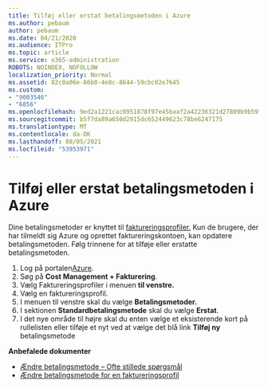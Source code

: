 ```yaml
---
title: Tilføj eller erstat betalingsmetoden i Azure
ms.author: pebaum
author: pebaum
ms.date: 04/21/2020
ms.audience: ITPro
ms.topic: article
ms.service: o365-administration
ROBOTS: NOINDEX, NOFOLLOW
localization_priority: Normal
ms.assetid: 82c0a06e-86b0-4e8c-8644-59cbc02e7645
ms.custom:
- "9003546"
- "6856"
ms.openlocfilehash: 9ed2a1221cac0951878f97e45baaf2a42236321d27809b9b59f612343f66fd58
ms.sourcegitcommit: b5f7da89a650d2915dc652449623c78be6247175
ms.translationtype: MT
ms.contentlocale: da-DK
ms.lasthandoff: 08/05/2021
ms.locfileid: "53953971"
---
```

# <a name="add-or-replace-payment-method-in-azure"></a>Tilføj eller erstat betalingsmetoden i Azure

Dine betalingsmetoder er knyttet til [faktureringsprofiler.](https://docs.microsoft.com/azure/billing/billing-how-to-change-credit-card?WT.mc_id=Portal-Microsoft_Azure_Support#change-payment-method-for-a-billing-profile) Kun de brugere, der har tilmeldt sig Azure og oprettet faktureringskontoen, kan opdatere betalingsmetoden. Følg trinnene for at tilføje eller erstatte betalingsmetoden.

1. Log på portalen[Azure](https://portal.azure.com/).
2. Søg på **Cost Management + Fakturering**.
3. Vælg Faktureringsprofiler i menuen **til venstre.**
4. Vælg en faktureringsprofil.
5. I menuen til venstre skal du vælge **Betalingsmetoder.**
6. I sektionen **Standardbetalingsmetode** skal du vælge **Erstat**.
7. I det nye område til højre skal du enten vælge et eksisterende kort på rullelisten eller tilføje et nyt ved at vælge det blå link **Tilføj ny** betalingsmetode

**Anbefalede dokumenter**

- [Ændre betalingsmetode – Ofte stillede spørgsmål](https://docs.microsoft.com/azure/billing/billing-how-to-change-credit-card?WT.mc_id=Portal-Microsoft_Azure_Support#frequently-asked-questions)
- [Ændre betalingsmetode for en faktureringsprofil](https://docs.microsoft.com/azure/cost-management-billing/manage/change-credit-card?WT.mc_id=Portal-Microsoft_Azure_Support#manage-credit-cards-for-a-microsoft-customer-agreement)
